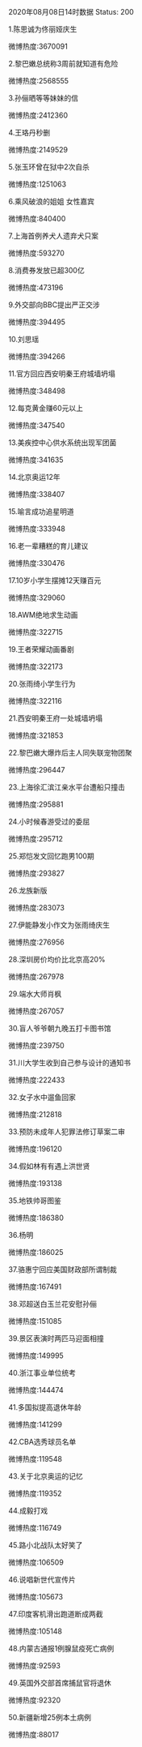 2020年08月08日14时数据
Status: 200

1.陈思诚为佟丽娅庆生

微博热度:3670091

2.黎巴嫩总统称3周前就知道有危险

微博热度:2568555

3.孙俪晒等等妹妹的信

微博热度:2412360

4.王珞丹秒删

微博热度:2149529

5.张玉环曾在狱中2次自杀

微博热度:1251063

6.乘风破浪的姐姐 女性嘉宾

微博热度:840400

7.上海首例养犬人遗弃犬只案

微博热度:593270

8.消费券发放已超300亿

微博热度:473196

9.外交部向BBC提出严正交涉

微博热度:394495

10.刘思瑶

微博热度:394266

11.官方回应西安明秦王府城墙坍塌

微博热度:348498

12.每克黄金赚60元以上

微博热度:347540

13.美疾控中心供水系统出现军团菌

微博热度:341635

14.北京奥运12年

微博热度:338407

15.喻言成功追星明道

微博热度:333948

16.老一辈糟糕的育儿建议

微博热度:330476

17.10岁小学生摆摊12天赚百元

微博热度:329060

18.AWM绝地求生动画

微博热度:322715

19.王者荣耀动画番剧

微博热度:322173

20.张雨绮小学生行为

微博热度:322116

21.西安明秦王府一处城墙坍塌

微博热度:321853

22.黎巴嫩大爆炸后主人同失联宠物团聚

微博热度:296447

23.上海徐汇滨江亲水平台遭船只撞击

微博热度:295881

24.小时候春游受过的委屈

微博热度:295712

25.郑恺发文回忆跑男100期

微博热度:293827

26.龙族新版

微博热度:283073

27.伊能静发小作文为张雨绮庆生

微博热度:276956

28.深圳房价均价比北京高20%

微博热度:267978

29.端水大师肖枫

微博热度:267057

30.盲人爷爷朝九晚五打卡图书馆

微博热度:239750

31.川大学生收到自己参与设计的通知书

微博热度:222433

32.女子水中遛鱼回家

微博热度:212818

33.预防未成年人犯罪法修订草案二审

微博热度:196120

34.假如林有有遇上洪世贤

微博热度:193138

35.地铁帅哥图鉴

微博热度:186380

36.杨明

微博热度:186025

37.骆惠宁回应美国财政部所谓制裁

微博热度:167491

38.邓超送白玉兰花安慰孙俪

微博热度:151085

39.景区表演时两匹马迎面相撞

微博热度:149995

40.浙江事业单位统考

微博热度:144474

41.多国拟提高退休年龄

微博热度:141299

42.CBA选秀球员名单

微博热度:119548

43.关于北京奥运的记忆

微博热度:119352

44.成毅打戏

微博热度:116749

45.路小北战队太好笑了

微博热度:106509

46.说唱新世代宣传片

微博热度:105673

47.印度客机滑出跑道断成两截

微博热度:105148

48.内蒙古通报1例腺鼠疫死亡病例

微博热度:92593

49.英国外交部首席捕鼠官将退休

微博热度:92320

50.新疆新增25例本土病例

微博热度:88017

